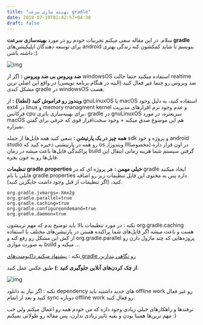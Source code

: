 ```yaml
---
title: "بهینه سازی سرعت gradle"
date: 2018-07-10T01:42:57+04:30
draft: false
---
```



سلام. در این مقاله سعی میکنم تجربیات خودم رو در مورد **بهینه‌سازی سرعت gradle** برای توسعه دهندگان اپلیکیشن‌های android بنویسم تا شاید کمکشون کنه زندگی بهتری داشته باشن :) 



![img](https://files.virgool.io/upload/users/35306/posts/dpmxkmikqsqb/cy67dnnazhj5.png)



**ضد ویروس بی ضد ویروس :** اگر از windowsOS استفاده میکنید حتما حالت realtime ضد ویروس رو حتما غیر فعال کنید (البته در هنگام برنامه نویسی) در واقع این اصلی ترین مشکل کندی gradle در windowsOS هست.

**ویندوز رو فراموش کنید {لطفا} :** از gnuLinuxOS یا macOS استفاده کنید، به دلیل وجود ext4 در linux و memory managment kernel و عدم وجود نرم افزارهای مدیریت فرکانس cpu برای بهینه‌سازی باتری، gradle در gnuLinuxOS سریعتره، در مورد macOS هم این موضوع صدق میکنه + وجود سخت‌افزار قوی که حرفی برای گفتن نمیزاره.

**همه چیز در یک پارتیشن :** سعی کنید همه فایل‌ها از جمله sdk و پروژه و خود android studio رو همه در پارتیشنی ذخیره کنید که os در اون قرار داره (مخصوصاااا ویندوز), پراکندگی فایل‌ها باعث میشه در زمان build گرفتن سیستم شما هزینه زمانی انتقال این فایل‌ها رو به جون بخره.

**تنظیمات gradle.properties خیلی مهمن :** هر پروژه ای که در gradle ایجاد میکنید فایلی با نام gradle.properties داره پس به محتوی این فایل تنظیمات زیر رو اضافه کنید، (اگر تنظیمات از قبل وجود داشت جایگزین کنید).

```
org.gradle.jvmargs=-Xmx2g 
org.gradle.parallel=true
org.gradle.caching=true
org.gradle.configureondemand=true
org.gradle.daemon=true
```

نکته : در مورد تنظیمات بالا باید توضیح بدم که مهم ترینشون  org.gradle.caching هست و باعث میشه اگر فایل‌های شما پراکنده هستن در پارتیشن‌های مختلف با استفاده از کش این مشکل رو رفع کنه و org.gradle.parallel پروژه‌هایی که چند ماژول دارن رو به صورت موازی build میکنه و ... 

نکته : [پیشنهاد میکنم داکیومنت‌های gradle رو نگاهی بندازین ](https://docs.gradle.org/current/userguide/build_environment.html)

**از چک کردن‌های آنلاین جلوگیری کنید :)** طبق عکس عمل کنید.

![img](https://files.virgool.io/upload/users/35306/posts/dpmxkmikqsqb/ugumcz2ypa0n.png)

نکته :  اگر نیاز به دانلود dependency های جدید داشتید باید offline work رو غیر فعال کنید و بعد از اتمام sync دوباره offline work رو فعال کنید.

ترفندها و راهکارهای خیلی زیادی وجود داره که من خودم همه رو اعمال میکنم ولی خب مهم ترین‌ها همینا بودن و بقیه تاثیر زیادی ندارن، پس مقاله رو طولانی نمیکنم :)